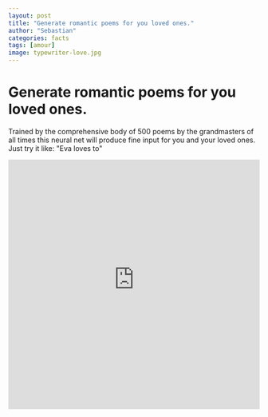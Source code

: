 ```yaml
---
layout: post
title: "Generate romantic poems for you loved ones."
author: "Sebastian"
categories: facts
tags: [amour]
image: typewriter-love.jpg
---
```

# Generate romantic poems for you loved ones.
Trained by the comprehensive body of 500 poems by the grandmasters of all times this neural net will produce fine input for you and your loved ones.
Just try it like: "Eva loves to"

<center><iframe frameborder="no" border="0" marginwidth="0" marginheight="0" width="100%" height="500"
  src="https://amorous-poems.onrender.com"></iframe></center>
